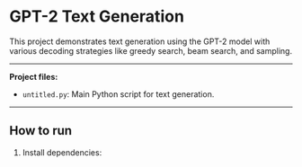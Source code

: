 # GPT-2 Text Generation

This project demonstrates text generation using the GPT-2 model with various decoding strategies like greedy search, beam search, and sampling.

---

**Project files:**

- `untitled.py`: Main Python script for text generation.

---

## How to run

1. Install dependencies:

